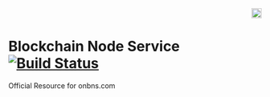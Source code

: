 <div align="right">
    <img height='20px' src='https://github.com/onbns/branding/blob/master/assets/brands/bns-logo.png?raw=true'/>
</div>

# Blockchain Node Service [![Build Status](https://travis-ci.org/onbns/landing.svg?branch=master)](https://travis-ci.org/onbns/landing)

Official Resource for onbns.com